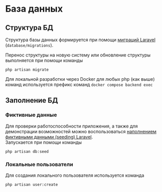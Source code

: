 # База данных

## Структура БД
Структура базы данных формируется при помощи [миграций Laravel](https://laravel.com/docs/11.x/migrations) 
(`database/migrations`).

Перенос структуры на новую систему или обновление структуры выполняется при помощи команды
```shell
php artisan migrate
```
Для локальной разработки через Docker для любых php (как выше) команд используется префикс команд
`docker compose backend exec`

## Заполнение БД
### Фиктивные данные
Для проверки работоспособности приложения, а также для демонстрации возможностей можно воспользоваться 
[наполнением фиктивными данными (seeding) Laravel](https://laravel.com/docs/11.x/seeding).  
Запускается при помощи команды
```shell
php artisan db:seed
```

### Локальные пользователи
Для создания локального пользователя используется команда
```shell
php artisan user:create
```
